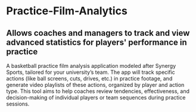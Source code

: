 # Practice-Film-Analytics
**Allows coaches and managers to track and view advanced statistics for players' performance in practice**
--
A basketball practice film analysis application modeled after Synergy Sports, tailored for your university’s team. The app will track specific actions (like ball screens, cuts, drives, etc.) in practice footage, and generate video playlists of these actions, organized by player and action type. This tool aims to help coaches review tendencies, effectiveness, and decision-making of individual players or team sequences during practice sessions.

